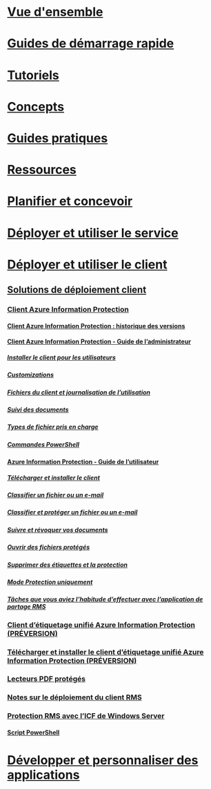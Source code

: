 # [Vue d'ensemble](/azure/information-protection/what-is-information-protection)
# [Guides de démarrage rapide](/azure/information-protection/quickstart-viewpolicy)
# [Tutoriels](/azure/information-protection/infoprotect-quick-start-tutorial)
# [Concepts](/azure/information-protection/overview-policy)
# [Guides pratiques](/azure/information-protection/how-to-guides)
# [Ressources](/azure/information-protection/faqs)
# [Planifier et concevoir](/azure/information-protection/deployment-roadmap)
# [Déployer et utiliser le service](/azure/information-protection/activate-service)
# [Déployer et utiliser le client](use-client.md)
## [Solutions de déploiement client](use-client.md)
### [Client Azure Information Protection](aip-client.md)
#### [Client Azure Information Protection : historique des versions](client-version-release-history.md)
#### [Client Azure Information Protection - Guide de l’administrateur](client-admin-guide.md)
##### [Installer le client pour les utilisateurs](client-admin-guide-install.md)
##### [Customizations](client-admin-guide-customizations.md)
##### [Fichiers du client et journalisation de l’utilisation](client-admin-guide-files-and-logging.md)
##### [Suivi des documents](client-admin-guide-document-tracking.md)
##### [Types de fichier pris en charge](client-admin-guide-file-types.md)
##### [Commandes PowerShell](client-admin-guide-powershell.md)
#### [Azure Information Protection - Guide de l’utilisateur](client-user-guide.md)
##### [Télécharger et installer le client](install-client-app.md)
##### [Classifier un fichier ou un e-mail](client-classify.md)
##### [Classifier et protéger un fichier ou un e-mail](client-classify-protect.md)
##### [Suivre et révoquer vos documents](client-track-revoke.md)
##### [Ouvrir des fichiers protégés](client-view-use-files.md)
##### [Supprimer des étiquettes et la protection](client-remove-label-protection.md)
##### [Mode Protection uniquement](client-protection-only-mode.md)
##### [Tâches que vous aviez l’habitude d’effectuer avec l’application de partage RMS](upgrade-client-app.md)
### [Client d’étiquetage unifié Azure Information Protection (PRÉVERSION)](unifiedlabelingclient-version-release-history.md)
### [Télécharger et installer le client d’étiquetage unifié Azure Information Protection (PRÉVERSION)](install-unifiedlabelingclient-app.md)
### [Lecteurs PDF protégés](protected-pdf-readers.md)
### [Notes sur le déploiement du client RMS](client-deployment-notes.md)
### [Protection RMS avec l’ICF de Windows Server](configure-fci.md)
#### [Script PowerShell](fci-script.md)
# [Développer et personnaliser des applications](/azure/information-protection/develop/developers-guide)
